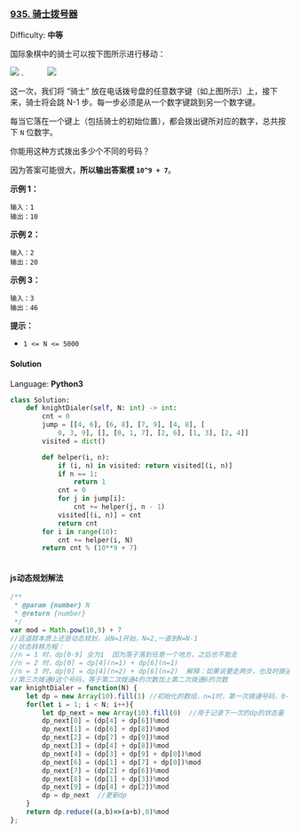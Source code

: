 ### [935\. 骑士拨号器](https://leetcode-cn.com/problems/knight-dialer/)

Difficulty: **中等**


国际象棋中的骑士可以按下图所示进行移动：

![](https://assets.leetcode-cn.com/aliyun-lc-upload/uploads/2018/11/03/knight.png) .           ![](https://assets.leetcode-cn.com/aliyun-lc-upload/uploads/2018/11/03/keypad.png)

这一次，我们将 “骑士” 放在电话拨号盘的任意数字键（如上图所示）上，接下来，骑士将会跳 N-1 步。每一步必须是从一个数字键跳到另一个数字键。

每当它落在一个键上（包括骑士的初始位置），都会拨出键所对应的数字，总共按下 `N` 位数字。

你能用这种方式拨出多少个不同的号码？

因为答案可能很大，**所以输出答案模 `10^9 + 7`**。

**示例 1：**

```
输入：1
输出：10
```

**示例 2：**

```
输入：2
输出：20
```

**示例 3：**

```
输入：3
输出：46
```

**提示：**

*   `1 <= N <= 5000`


#### Solution

Language: **Python3**

```python
class Solution:
    def knightDialer(self, N: int) -> int:
        cnt = 0
        jump = [[4, 6], [6, 8], [7, 9], [4, 8], [
            0, 3, 9], [], [0, 1, 7], [2, 6], [1, 3], [2, 4]]
        visited = dict()

        def helper(i, n):
            if (i, n) in visited: return visited[(i, n)]
            if n == 1:
                return 1
            cnt = 0
            for j in jump[i]:
                cnt += helper(j, n - 1)
            visited[(i, n)] = cnt
            return cnt
        for i in range(10):
            cnt += helper(i, N)
        return cnt % (10**9 + 7)
​
```

#### js动态规划解法
```js
/**
 * @param {number} N
 * @return {number}
 */
var mod = Math.pow(10,9) + 7
//这道题本质上还是动态规划，从N=1开始，N=2,一直到N=N-1
//状态转移方程：
//n = 1 时，dp[0-9] 全为1  因为落子落到任意一个地方，之后也不能走
//n = 2 时，dp[0] = dp[4](n=1) + dp[6](n=1)
//n = 3 时，dp[0] = dp[4](n=2) + dp[6](n=2)  解释：如果说要走两步，也及时拨通3个号码，第三个号码是0，那么第二个拨通的是4或者6
//第三次拨通0这个号码，等于第二次拨通4的次数加上第二次拨通6的次数
var knightDialer = function(N) {
    let dp = new Array(10).fill(1) //初始化的数组，n=1时，第一次拨通号码，0-9都只有一次
    for(let i = 1; i < N; i++){
        let dp_next = new Array(10).fill(0)  //用于记录下一次的dp的状态量
        dp_next[0] = (dp[4] + dp[6])%mod
        dp_next[1] = (dp[6] + dp[8])%mod
        dp_next[2] = (dp[7] + dp[9])%mod
        dp_next[3] = (dp[4] + dp[8])%mod
        dp_next[4] = (dp[3] + dp[9] + dp[0])%mod
        dp_next[6] = (dp[1] + dp[7] + dp[0])%mod
        dp_next[7] = (dp[2] + dp[6])%mod
        dp_next[8] = (dp[1] + dp[3])%mod
        dp_next[9] = (dp[4] + dp[2])%mod
        dp = dp_next  //更新dp
    }
    return dp.reduce((a,b)=>(a+b),0)%mod
};
```
